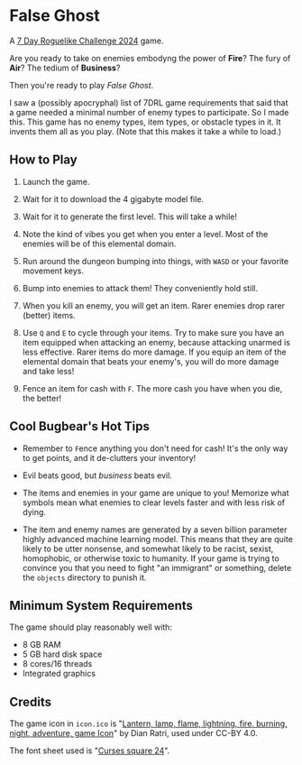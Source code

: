 # False Ghost
A [7 Day Roguelike Challenge 2024](https://itch.io/jam/7drl-challenge-2024) game.

Are you ready to take on enemies embodyng the power of **Fire**?
The fury of **Air**?
The tedium of **Business**?

Then you're ready to play *False Ghost*.

I saw a (possibly apocryphal) list of 7DRL game requirements that said that a game needed a minimal number of enemy types to participate.
So I made this.
This game has no enemy types, item types, or obstacle types in it.
It invents them all as you play.
(Note that this makes it take a while to load.)

## How to Play

1. Launch the game.

2. Wait for it to download the 4 gigabyte model file.

3. Wait for it to generate the first level.
This will take a while!

4. Note the kind of vibes you get when you enter a level.
Most of the enemies will be of this elemental domain.

5. Run around the dungeon bumping into things, with `WASD` or your favorite movement keys.

6. Bump into enemies to attack them!
They conveniently hold still.

7. When you kill an enemy, you will get an item.
Rarer enemies drop rarer (better) items.

8. Use `Q` and `E` to cycle through your items.
Try to make sure you have an item equipped when attacking an enemy, because attacking unarmed is less effective.
Rarer items do more damage.
If you equip an item of the elemental domain that beats your enemy's, you will do more damage and take less!

9. Fence an item for cash with `F`.
The more cash you have when you die, the better!

## Cool Bugbear's Hot Tips

- Remember to `F`ence anything you don't need for cash!
It's the only way to get points, and it de-clutters your inventory!

- Evil beats good, but *business* beats evil.

- The items and enemies in your game are unique to you!
Memorize what symbols mean what enemies to clear levels faster and with less risk of dying.

- The item and enemy names are generated by a seven billion parameter highly advanced machine learning model.
This means that they are quite likely to be utter nonsense, and somewhat likely to be racist, sexist, homophobic, or otherwise toxic to humanity.
If your game is trying to convince you that you need to fight "an immigrant" or something, delete the `objects` directory to punish it.

## Minimum System Requirements

The game should play reasonably well with:
- 8 GB RAM
- 5 GB hard disk space
- 8 cores/16 threads
- Integrated graphics

## Credits

The game icon in `icon.ico` is "[Lantern, lamp, flame, lightning, fire, burning, night, adventure, game Icon](https://icon-icons.com/icon/lantern-lamp-flame-lightning-fire-burning-night-adventure-game/262436)" by Dian Ratri, used under CC-BY 4.0.

The font sheet used is "[Curses square 24](https://dwarffortresswiki.org/Tileset_repository#Curses_square_24.png)".
 